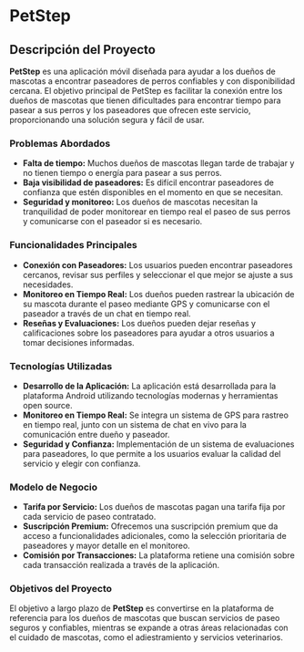 # PetStep

## Descripción del Proyecto

**PetStep** es una aplicación móvil diseñada para ayudar a los dueños de mascotas a encontrar paseadores de perros confiables y con disponibilidad cercana. El objetivo principal de PetStep es facilitar la conexión entre los dueños de mascotas que tienen dificultades para encontrar tiempo para pasear a sus perros y los paseadores que ofrecen este servicio, proporcionando una solución segura y fácil de usar.

### Problemas Abordados

- **Falta de tiempo:** Muchos dueños de mascotas llegan tarde de trabajar y no tienen tiempo o energía para pasear a sus perros.
- **Baja visibilidad de paseadores:** Es difícil encontrar paseadores de confianza que estén disponibles en el momento en que se necesitan.
- **Seguridad y monitoreo:** Los dueños de mascotas necesitan la tranquilidad de poder monitorear en tiempo real el paseo de sus perros y comunicarse con el paseador si es necesario.

### Funcionalidades Principales

- **Conexión con Paseadores:** Los usuarios pueden encontrar paseadores cercanos, revisar sus perfiles y seleccionar el que mejor se ajuste a sus necesidades.
- **Monitoreo en Tiempo Real:** Los dueños pueden rastrear la ubicación de su mascota durante el paseo mediante GPS y comunicarse con el paseador a través de un chat en tiempo real.
- **Reseñas y Evaluaciones:** Los dueños pueden dejar reseñas y calificaciones sobre los paseadores para ayudar a otros usuarios a tomar decisiones informadas.

### Tecnologías Utilizadas

- **Desarrollo de la Aplicación:** La aplicación está desarrollada para la plataforma Android utilizando tecnologías modernas y herramientas open source.
- **Monitoreo en Tiempo Real:** Se integra un sistema de GPS para rastreo en tiempo real, junto con un sistema de chat en vivo para la comunicación entre dueño y paseador.
- **Seguridad y Confianza:** Implementación de un sistema de evaluaciones para paseadores, lo que permite a los usuarios evaluar la calidad del servicio y elegir con confianza.

### Modelo de Negocio

- **Tarifa por Servicio:** Los dueños de mascotas pagan una tarifa fija por cada servicio de paseo contratado.
- **Suscripción Premium:** Ofrecemos una suscripción premium que da acceso a funcionalidades adicionales, como la selección prioritaria de paseadores y mayor detalle en el monitoreo.
- **Comisión por Transacciones:** La plataforma retiene una comisión sobre cada transacción realizada a través de la aplicación.

### Objetivos del Proyecto

El objetivo a largo plazo de **PetStep** es convertirse en la plataforma de referencia para los dueños de mascotas que buscan servicios de paseo seguros y confiables, mientras se expande a otras áreas relacionadas con el cuidado de mascotas, como el adiestramiento y servicios veterinarios.



